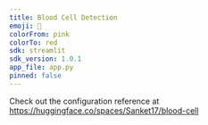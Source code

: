 ```yaml
---
title: Blood Cell Detection
emoji: 🐠
colorFrom: pink
colorTo: red
sdk: streamlit
sdk_version: 1.0.1
app_file: app.py
pinned: false
---
```


Check out the configuration reference at https://huggingface.co/spaces/Sanket17/blood-cell
